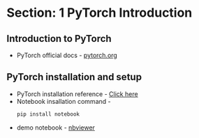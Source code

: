 # Section: 1 PyTorch Introduction

## Introduction to PyTorch

* PyTorch official docs - [pytorch.org](https://pytorch.org)

## PyTorch installation and setup

* PyTorch installation reference - [Click here](https://pytorch.org/get-started/locally/)
* Notebook insallation command - 
    ```bash
    pip install notebook
    ```
* demo notebook - [nbviewer](https://nbviewer.org/github/c17hawke/Pytorch-basics/blob/main/codebase/00_first_demo.ipynb)
